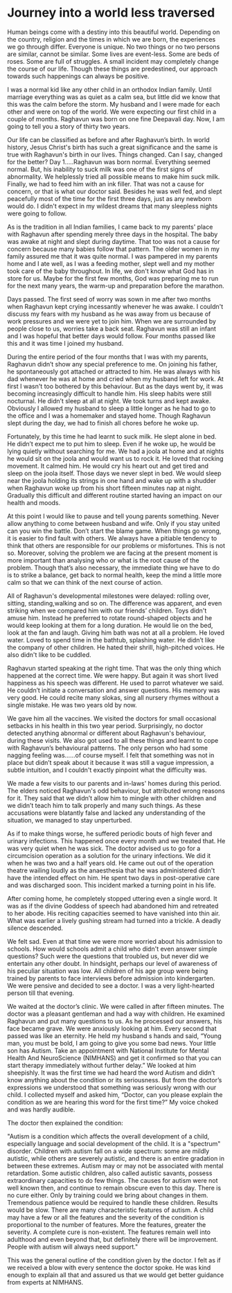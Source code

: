 # Journey into a world less traversed

Human beings come with a destiny into this beautiful world. Depending on the country, religion and the times in which we are born, the experiences we go through differ. Everyone is unique. No two things or no two persons are similar, cannot be similar. Some lives are event-less. Some are beds of roses. Some are full of struggles. A small incident may completely change the course of our life. Though these things are predestined, our approach towards such happenings can always be positive. 

I was a normal kid like any other child in an orthodox Indian family. Until marriage everything was as quiet as a calm sea, but little did we know that this was the calm before the storm. My husband and I were made for each other and were on top of the world. We were expecting our first child in a couple of months. Raghavun was born on one fine Deepavali day. Now, I am going to tell you a story of thirty two years.

Our life can be classified as before and after Raghavun’s birth. In world history, Jesus Christ's birth has such a great significance and the same is true with Raghavun's birth in our lives. Things changed. Can I say, changed for the better? Day 1…..Raghavun was born normal. Everything seemed normal. But, his inability to suck milk was one of the first signs of abnormality. We helplessly tried all possible means to make him suck milk. Finally, we had to feed him with an ink filler. That was not a cause for concern, or that is what our doctor said. Besides he was well fed, and slept peacefully most of the time for the first three days, just as any newborn would do. I didn't expect in my wildest dreams that many sleepless nights were going to follow. 

As is the tradition in all Indian families, I came back to my parents' place with Raghavun after spending merely three days in the hospital. The baby was awake at night and slept during daytime. That too was not a cause for concern because many babies follow that pattern. The older women in my family assured me that it was quite normal. I was pampered in my parents home and I ate well, as I was a feeding mother, slept well and my mother took care of the baby throughout. In life, we don't know what God has in store for us. Maybe for the first few months, God was preparing me to run for the next many years, the warm-up and preparation before the marathon.

Days passed. The first seed of worry was sown in me after two months when Raghavun kept crying incessantly whenever he was awake. I couldn't discuss my fears with my husband as he was away from us because of work pressures and we were yet to join him. When we are surrounded by people close to us, worries take a back seat. Raghavun was still an infant and I was hopeful that better days would follow. Four months passed like this and it was time I joined my husband.

During the entire period of the four months that I was with my parents, Raghavun didn’t show any special preference to me. On joining his father, he spontaneously got attached or attracted to him. He was always with his dad whenever he was at home and cried when my husband left for work. At first I wasn't too bothered by this behaviour. But as the days went by, it was becoming increasingly difficult to handle him. His sleep habits were still nocturnal. He didn’t sleep at all at night. We took turns and kept awake. Obviously I allowed my husband to sleep a little longer as he had to go to the office and I was a homemaker and stayed home. Though Raghavun slept during the day, we had to finish all chores before he woke up. 

Fortunately, by this time he had learnt to suck milk. He slept alone in bed. He didn’t expect me to put him to sleep. Even if he woke up, he would be lying quietly without searching for me. We had a joola at home and at nights he would sit on the joola and would want us to rock it. He loved that rocking movement. It calmed him. He would cry his heart out and get tired and sleep on the joola itself. Those days we never slept in bed. We would sleep near the joola holding its strings in one hand and wake up with a shudder when Raghavun woke up from his short fifteen minutes nap at night. Gradually this difficult and different routine started having an impact on our health and moods. 

At this point I would like to pause and tell young parents something. Never allow anything to come between husband and wife. Only if you stay united can you win the battle. Don’t start the blame game. When things go wrong, it is easier to find fault with others. We always have a pitiable tendency to think that others are responsible for our problems or misfortunes. This is not so. Moreover, solving the problem we are facing at the present moment is more important than analysing who or what is the root cause of the problem. Though that’s also necessary, the immediate thing we have to do is to strike a balance, get back to normal health, keep the mind a little more calm so that we can think of the next course of action.

All of Raghavun's developmental milestones were delayed: rolling over, sitting, standing,walking and so on. The difference was apparent, and even striking when we compared him with our friends’ children. Toys didn't amuse him. Instead he preferred to rotate round-shaped objects and he would keep looking at them for a long duration. He would lie on the bed, look at the fan and laugh. Giving him bath was not at all a problem. He loved water. Loved to spend time in the bathtub, splashing water. He didn’t like the company of other children. He hated their shrill, high-pitched voices. He also didn't like to be cuddled. 

Raghavun started speaking at the right time. That was the only thing which happened at the correct time. We were happy. But again it was short lived happiness as his speech was different. He used to parrot whatever we said. He couldn’t initiate a conversation and answer questions. His memory was very good. He could recite many slokas, sing all nursery rhymes without a single mistake. He was two years old by now.

We gave him all the vaccines. We visited the doctors for small occasional setbacks in his health in this two year period. Surprisingly, no doctor detected anything abnormal or different about Raghavun's behaviour, during these visits. We also got used to all these things and learnt to cope with Raghavun’s behavioural patterns. The only person who had some nagging feeling was……of course myself. I felt that something was not in place but didn’t speak about it because it was still a vague impression, a subtle intuition, and I couldn't exactly pinpoint what the difficulty was.

We made a few visits to our parents and in-laws' homes during this period. The elders noticed Raghavun's odd behaviour, but attributed wrong reasons for it. They said that we didn’t allow him to mingle with other children and we didn’t teach him to talk properly and many such things. As these accusations were blatantly false and lacked any understanding of the situation, we managed to stay unperturbed.

As if to make things worse, he suffered periodic bouts of high fever and urinary infections. This happened once every month and we treated that. He was very quiet when he was sick. The doctor advised us to go for a circumcision operation as a solution for the urinary infections. We did it when he was two and a half years old. He came out out of the operation theatre wailing  loudly as the anaesthesia that he was administered didn't have the intended effect on him. He spent two days in post-operative care and was discharged soon. This incident marked a turning point in his life.

After coming home, he completely stopped uttering even a single word. It was as if the divine Goddess of speech had abandoned him and retreated to her abode. His reciting capacities seemed to have vanished into thin air. What was earlier a lively gushing stream had turned into a trickle. A deadly silence descended. 

We felt sad. Even at that time we were more worried about his admission to schools. How would schools admit a child who didn't even answer simple questions? Such were the questions that troubled us, but never did we entertain any other doubt. In hindsight, perhaps our level of awareness of his peculiar situation was low. All children of his age group were being trained by parents to face interviews before admission into kindergarten. We were pensive and decided to see a doctor. I was a very light-hearted person till that evening.

We waited at the doctor’s clinic. We were called in after fifteen minutes. The doctor was a pleasant gentleman and had a way with children. He examined Raghavun and put many questions to us. As he processed our answers, his face became grave. We were anxiously looking at him. Every second that passed was like an eternity. He held my husband s hands and said, “Young man, you must be bold, I am going to give you some bad news. Your little son has Autism. Take an appointment with National Institute for Mental Health And NeuroScience (NIMHANS) and get it confirmed so that you can start therapy immediately without further delay.”  We looked at him sheepishly. It was the first time we had heard the word Autism and didn’t know anything about the condition or its seriousness. But from the doctor’s expressions we understood that something was seriously wrong with our child. I collected myself and asked him, “Doctor, can you please explain the condition as we are hearing this word for the first time?” My voice choked and was hardly audible.

The doctor then explained the condition: 

"Autism is a condition which affects the overall development of a child, especially  language and social development of the child. It is a "spectrum" disorder. Children with autism fall on a wide spectrum: some are mildly autistic, while others are severely autistic, and there is an entire gradation in between these extremes. Autism may or may not be associated with mental retardation. Some autistic children, also called autistic savants, possess extraordinary capacities to do few things. The causes for autism were not well known then, and continue to remain obscure even to this day. There is no cure either. Only by training could we bring about changes in them. Tremendous patience would be required to handle these children. Results would be slow. There are many characteristic features of autism. A child may have a few or all the features and the severity of the condition is proportional to the number of features. More the features, greater the severity. A complete cure is non-existent. The features remain well into adulthood and even beyond that, but definitely there will be improvement. People with autism will always need support."

This was the general outline of the condition given by the doctor. I felt as if we received a blow with every sentence the doctor spoke. He was kind enough to explain all that and assured us that we would get better guidance from experts at NIMHANS.